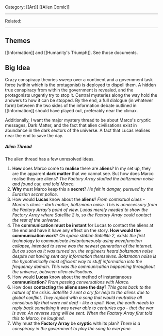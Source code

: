 Category: [[Art]] [[Alien Comic]]
___
Related: 
___
## Themes 
[[Information]] and [[Humanity's Triumph]]. See those documents. 
## Big Idea
Crazy conspiracy theories sweep over a continent and a government task force (within which is the protagonist) is deployed to dispell them. A hidden true conspiracy from within the government is revealed, and the protagonists urgently try to stop it. Central mysteries along the way hold the answers to how it can be stopped. By the end, a full dialogue (in whatever form) between the two sides of the information debate outlined in [[Information]] should have played out, preferably near the climax. 

Additionally, I want the major mystery thread to be about Marco's cryptic messages, Dark Matter, and the fact that alien civilisations exist in abundance in the dark sectors of the universe. A fact that Lucas realises near the end to save the day. 
##### Alien Thread
The alien thread has a few unresolved ideas. 
1. **How** does Marco come to **realise** there are **aliens**? In my set up, they are the apparent **dark matter** that we cannot see. But how does Marco realise they are aliens? *The Factory Array studied the boltzmann noise and found out, and told Marco.*
2. **Why** must Marco keep this a **secret**? *He felt in danger, pursued by the Eurasian secret police.*
3. How would **Lucas** know about the **aliens**? *From contextual clues - Marco's clues - dark matter, boltzmann noise. This is unnecessary from the Factory Array's point of view. Lucas merely needed to show the Factory Array where Satellite 2 is, so the Factory Array could contact the rest of the universe.*
4. The **communication must be instant** for Lucas to contact the aliens at the end and have it have any effect on the story. **How would the communication work**? *On space station Satellite 2, exists the first technology to communicate instantaneously using wavefunction collapse, intended to serve was the newest generation of the internet. But as soon as it was turned on, the engineers heard boltzmann noise despite not having sent any information themselves. Boltzmann noise is the hypothetically most efficient way to stuff information into the frequency domain. This was the communication happening throughout the universe, between alien civilisations.*
5. How would **Lucas** know about the method of instantaneous **communication**? *From passing conversations with Marco.*
6. How does **contacting** the **aliens save the day**? *This goes back to the nature of the crisis. Satellite 2 sent a cry for help to the aliens due to global conflict. They replied with a song that would neutralise all conscious life that were not deaf - like a spell. Now, the earth needs to reply back something it was never able to centuries ago - that the war is over. An reverse song will be sent. When the Factory Array first told this to Marco, he laughed.*
7. Why must the **Factory Array** be **cryptic** with its plan? *There is a conspiracy in the government to play the song to everyone.*
